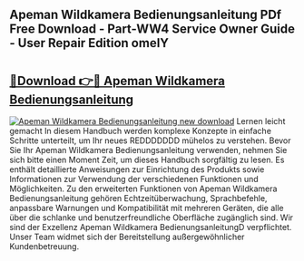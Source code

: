 ## Apeman Wildkamera Bedienungsanleitung PDf Free Download - Part-WW4 Service Owner Guide - User Repair Edition omeIY

# <h2><a href="http://df4wm5.blite.top/?on=Apeman+Wildkamera+Bedienungsanleitung">🔗Download 👉🔴 Apeman Wildkamera Bedienungsanleitung</a></h2>

[![Apeman Wildkamera Bedienungsanleitung new download](https://i.imgur.com/lujVjoI.png)](http://df4wm5.blite.top/?on=Apeman+Wildkamera+Bedienungsanleitung)
Lernen leicht gemacht In diesem Handbuch werden komplexe Konzepte in einfache Schritte unterteilt, um Ihr neues REDDDDDDD mühelos zu verstehen. Bevor Sie Ihr Apeman Wildkamera Bedienungsanleitung verwenden, nehmen Sie sich bitte einen Moment Zeit, um dieses Handbuch sorgfältig zu lesen. Es enthält detaillierte Anweisungen zur Einrichtung des Produkts sowie Informationen zur Verwendung der verschiedenen Funktionen und Möglichkeiten. Zu den erweiterten Funktionen von Apeman Wildkamera Bedienungsanleitung gehören Echtzeitüberwachung, Sprachbefehle, anpassbare Warnungen und Kompatibilität mit mehreren Geräten, die alle über die schlanke und benutzerfreundliche Oberfläche zugänglich sind. Wir sind der Exzellenz Apeman Wildkamera BedienungsanleitungD verpflichtet. Unser Team widmet sich der Bereitstellung außergewöhnlicher Kundenbetreuung.
